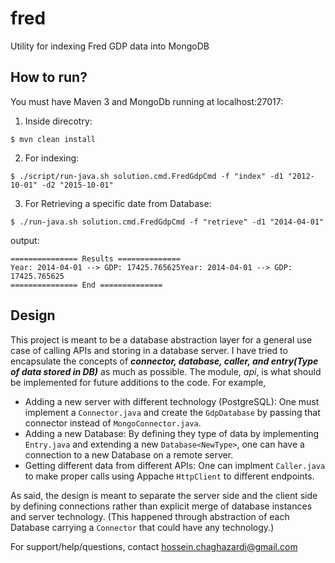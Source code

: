 # fred
Utility for indexing Fred GDP data into MongoDB

## How to run?


You must have Maven 3 and MongoDb running at localhost:27017:
1. Inside direcotry:

```$ mvn clean install```

2. For indexing:

```$ ./script/run-java.sh solution.cmd.FredGdpCmd -f "index" -d1 "2012-10-01" -d2 "2015-10-01"```

3. For Retrieving a specific date from Database:

```$ ./run-java.sh solution.cmd.FredGdpCmd -f "retrieve" -d1 "2014-04-01"```

output:
```
=============== Results ==============
Year: 2014-04-01 --> GDP: 17425.765625Year: 2014-04-01 --> GDP: 17425.765625
=============== End ==============

```

## Design

This project is meant to be a database abstraction layer for a general use case of calling APIs and storing in a database server. 
I have tried to encapsulate the concepts of ***connector, database, caller, and entry(Type of data stored in DB)*** as much as possible.
The module, _api_, is what should be implemented for future additions to the code. For example,
* Adding a new server with different technology (PostgreSQL):
One must implement a `Connector.java` and create the `GdpDatabase` by passing that connector instead of `MongoConnector.java`.
* Adding a new Database:
By defining they type of data by implementing `Entry.java` and extending a new `Database<NewType>`, one can have a connection to 
a new Database on a remote server.
* Getting different data from different APIs:
One can implment `Caller.java` to make proper calls using Appache `HttpClient` to different endpoints.

As said, the design is meant to separate the server side and the client side by defining connections rather than explicit merge of
database instances and server technology. (This happened through abstraction of each Database carrying a `Connector` that could have any technology.)

For support/help/questions, contact hossein.chaghazardi@gmail.com
